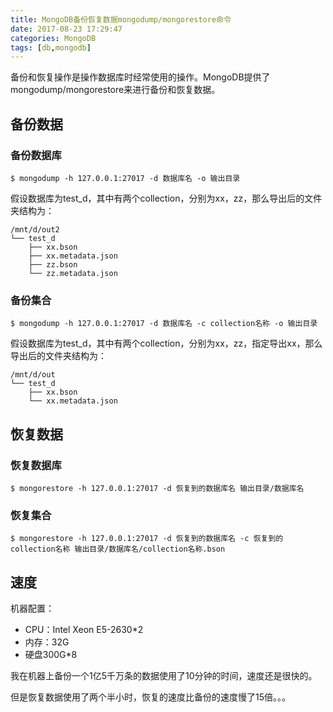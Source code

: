 ```yaml
---
title: MongoDB备份恢复数据mongodump/mongorestore命令
date: 2017-08-23 17:29:47
categories: MongoDB
tags: [db,mongodb]
---
```


备份和恢复操作是操作数据库时经常使用的操作。MongoDB提供了mongodump/mongorestore来进行备份和恢复数据。

<!--more-->

## 备份数据

### 备份数据库

```
$ mongodump -h 127.0.0.1:27017 -d 数据库名 -o 输出目录
```

假设数据库为test_d，其中有两个collection，分别为xx，zz，那么导出后的文件夹结构为：

```
/mnt/d/out2
└── test_d
    ├── xx.bson
    ├── xx.metadata.json
    ├── zz.bson
    └── zz.metadata.json
```

### 备份集合

```
$ mongodump -h 127.0.0.1:27017 -d 数据库名 -c collection名称 -o 输出目录
```

假设数据库为test_d，其中有两个collection，分别为xx，zz，指定导出xx，那么导出后的文件夹结构为：

```
/mnt/d/out
└── test_d
    ├── xx.bson
    └── xx.metadata.json
```

## 恢复数据

### 恢复数据库

```
$ mongorestore -h 127.0.0.1:27017 -d 恢复到的数据库名 输出目录/数据库名
```

### 恢复集合

```
$ mongorestore -h 127.0.0.1:27017 -d 恢复到的数据库名 -c 恢复到的collection名称 输出目录/数据库名/collection名称.bson
```

## 速度

机器配置：
- CPU：Intel Xeon E5-2630*2
- 内存：32G
- 硬盘300G*8

我在机器上备份一个1亿5千万条的数据使用了10分钟的时间，速度还是很快的。

但是恢复数据使用了两个半小时，恢复的速度比备份的速度慢了15倍。。。